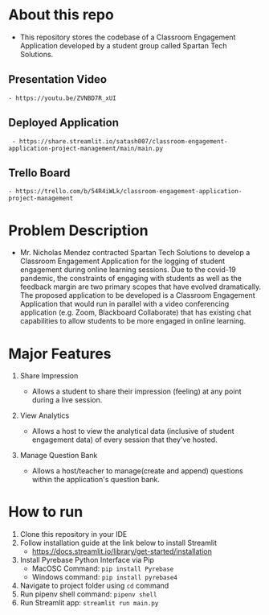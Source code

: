 # About this repo
  - This repository stores the codebase of a Classroom Engagement Application developed by a student group called Spartan Tech Solutions. 
  
  ## Presentation Video
    - https://youtu.be/ZVNBD7R_xUI
  ## Deployed Application
     - https://share.streamlit.io/satash007/classroom-engagement-application-project-management/main/main.py
  ## Trello Board
    - https://trello.com/b/54R4iWLk/classroom-engagement-application-project-management

# Problem Description
- Mr. Nicholas Mendez contracted Spartan Tech Solutions to develop a Classroom Engagement Application for the logging of student engagement during online learning sessions. Due to the covid-19 pandemic, the constraints of engaging with students as well as the feedback margin are two primary scopes that have evolved dramatically. The proposed application to be developed is a Classroom Engagement Application that would run in parallel with a video conferencing application (e.g. Zoom, Blackboard Collaborate) that has existing chat capabilities to allow students to be more engaged in online learning. ​

# Major Features​

1. Share Impression ​
   - Allows a student to share their impression (feeling) at any point during a live session.​

2. View Analytics ​
   - Allows a host to view the analytical data (inclusive of student engagement data) of every session that they've hosted.​

3. Manage Question Bank​
   - Allows a host/teacher to manage(create and append) questions within the application's question bank.​

# How to run
1. Clone this repository in your IDE
2. Follow installation guide at the link below to install Streamlit
    - https://docs.streamlit.io/library/get-started/installation
3. Install Pyrebase Python Interface via Pip
    - MacOSC Command: `pip install Pyrebase`
    - Windows command: `pip install pyrebase4`
4. Navigate to project folder using `cd` command
5. Run pipenv shell command: `pipenv shell`
6. Run Streamlit app: `streamlit run main.py`
